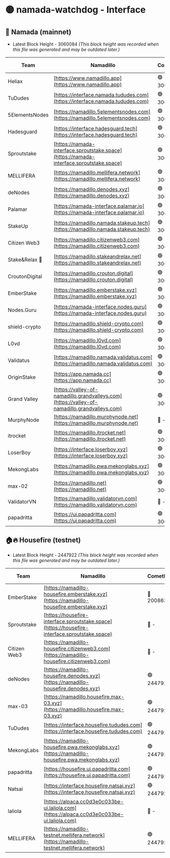 # 🟡 namada-watchdog - Interface

## 🚀 Namada (mainnet)
- Latest Block Height - 3060084 *(This block height was recorded when this file was generated and may be outdated later.)*

| Team | Namadillo | CometBFT | Indexer | MASP Indexer |
|-|-|-|-|-|
| Heliax | [https://www.namadillo.app](https://www.namadillo.app) | 🟢 3060048 | 🟢 3060048 | 🟢 3060048 |
| TuDudes | [https://interface.namada.tududes.com](https://interface.namada.tududes.com) | 🟢 3060048 | 🟢 3060048 | 🟢 3060048 |
| 5ElementsNodes | [https://namadillo.5elementsnodes.com](https://namadillo.5elementsnodes.com) | 🟢 3060049 | 🔴 - | 🔴 - |
| Hadesguard | [https://interface.hadesguard.tech](https://interface.hadesguard.tech) | 🟢 3060061 | 🟢 3060061 | 🟢 3060061 |
| Sproutstake | [https://namada-interface.sproutstake.space](https://namada-interface.sproutstake.space) | 🟢 3060062 | 🔴 2797937 | 🔴 - |
| MELLIFERA | [https://namadillo.mellifera.network](https://namadillo.mellifera.network) | 🟢 3060064 | 🟢 3060064 | 🟢 3060064 |
| deNodes | [https://namadillo.denodes.xyz](https://namadillo.denodes.xyz) | 🟢 3060065 | 🟢 3060065 | 🟢 3060065 |
| Palamar | [https://namada-interface.palamar.io](https://namada-interface.palamar.io) | 🟢 3060066 | 🟢 3060066 | 🟢 3060066 |
| StakeUp | [https://namadillo.namada.stakeup.tech](https://namadillo.namada.stakeup.tech) | 🟢 3060067 | 🟢 3060067 | 🟢 3060067 |
| Citizen Web3 | [https://namadillo.citizenweb3.com](https://namadillo.citizenweb3.com) | 🟢 3060068 | 🟢 3060068 | 🟢 3060068 |
| Stake&Relax 🦥 | [https://namadillo.stakeandrelax.net](https://namadillo.stakeandrelax.net) | 🟢 3060069 | 🟢 3060069 | 🟢 3060069 |
| CroutonDigital | [https://namadillo.crouton.digital](https://namadillo.crouton.digital) | 🟢 3060070 | 🟢 3060070 | 🟢 3060070 |
| EmberStake | [https://namadillo.emberstake.xyz](https://namadillo.emberstake.xyz) | 🟢 3060071 | 🟢 3060070 | 🟢 3060071 |
| Nodes.Guru | [https://namada-interface.nodes.guru](https://namada-interface.nodes.guru) | 🟢 3060071 | 🟢 3060071 | 🟢 3060071 |
| shield-crypto | [https://namadillo.shield-crypto.com](https://namadillo.shield-crypto.com) | 🟢 3060072 | 🟢 3060072 | 🟢 3060072 |
| L0vd | [https://namadillo.l0vd.com](https://namadillo.l0vd.com) | 🟢 3060073 | 🟢 3060073 | 🟢 3060073 |
| Validatus | [https://namadillo.namada.validatus.com](https://namadillo.namada.validatus.com) | 🟢 3060074 | 🟢 3060074 | 🟢 3060075 |
| OriginStake | [https://app.namada.cc](https://app.namada.cc) | 🟢 3060075 | 🟢 3060075 | 🟢 3060075 |
| Grand Valley | [https://valley-of-namadillo.grandvalleys.com](https://valley-of-namadillo.grandvalleys.com) | 🟢 3060076 | 🟢 3060076 | 🟢 3060076 |
| MurphyNode | [https://namadillo.murphynode.net](https://namadillo.murphynode.net) | 🔴 - | 🔴 - | 🔴 - |
| itrocket | [https://namadillo.itrocket.net](https://namadillo.itrocket.net) | 🟢 3060079 | 🟢 3060079 | 🟢 3060079 |
| LoserBoy | [https://interface.loserboy.xyz](https://interface.loserboy.xyz) | 🟢 3060080 | 🟢 3060080 | 🟢 3060079 |
| MekongLabs | [https://namadillo.pwa.mekonglabs.xyz](https://namadillo.pwa.mekonglabs.xyz) | 🟢 3060080 | 🟢 3060080 | 🟢 3060081 |
| max-02 | [https://namadillo.net](https://namadillo.net) | 🟢 3060082 | 🟢 3060082 | 🟢 3060082 |
| ValidatorVN | [https://namadillo.validatorvn.com](https://namadillo.validatorvn.com) | 🔴 - | 🔴 - | 🔴 - |
| papadritta | [https://ui.papadritta.com](https://ui.papadritta.com) | 🟢 3060084 | 🟢 3060084 | 🟢 3060084 |

## 🏠🔥 Housefire (testnet)
- Latest Block Height - 2447922 *(This block height was recorded when this file was generated and may be outdated later.)*

| Team | Namadillo | CometBFT | Indexer | MASP Indexer |
|-|-|-|-|-|
| EmberStake | [https://namadillo-housefire.emberstake.xyz](https://namadillo-housefire.emberstake.xyz) | 🔴 2008636 | 🔴 - | 🔴 - |
| Sproutstake | [https://housefire-interface.sproutstake.space](https://housefire-interface.sproutstake.space) | 🔴 - | 🔴 - | 🔴 - |
| Citizen Web3 | [https://namadillo-housefire.citizenweb3.com](https://namadillo-housefire.citizenweb3.com) | 🔴 - | 🔴 - | 🔴 - |
| deNodes | [https://namadillo-housefire.denodes.xyz](https://namadillo-housefire.denodes.xyz) | 🟢 2447917 | 🟢 2447917 | 🟢 2447917 |
| max-03 | [https://namadillo.housefire.max-03.xyz](https://namadillo.housefire.max-03.xyz) | 🟢 2447918 | 🔴 2167206 | 🟢 2447918 |
| TuDudes | [https://interface.housefire.tududes.com](https://interface.housefire.tududes.com) | 🟢 2447918 | 🟢 2447918 | 🟢 2447918 |
| MekongLabs | [https://namadillo-housefire.pwa.mekonglabs.xyz](https://namadillo-housefire.pwa.mekonglabs.xyz) | 🟢 2447919 | 🟢 2447919 | 🟢 2447919 |
| papadritta | [https://housefire.ui.papadritta.com](https://housefire.ui.papadritta.com) | 🟢 2447919 | 🟢 2447919 | 🟢 2447919 |
| Natsai | [https://interface.housefire.natsai.xyz](https://interface.housefire.natsai.xyz) | 🟢 2447920 | 🟢 2447920 | 🟢 2447920 |
| laliola | [https://alpaca.cc0d3e0c033be-ui.laliola.com](https://alpaca.cc0d3e0c033be-ui.laliola.com) | 🔴 - | 🔴 - | 🔴 - |
| MELLIFERA | [https://namadillo-testnet.mellifera.network](https://namadillo-testnet.mellifera.network) | 🟢 2447922 | 🟢 2447922 | 🟢 2447922 |

